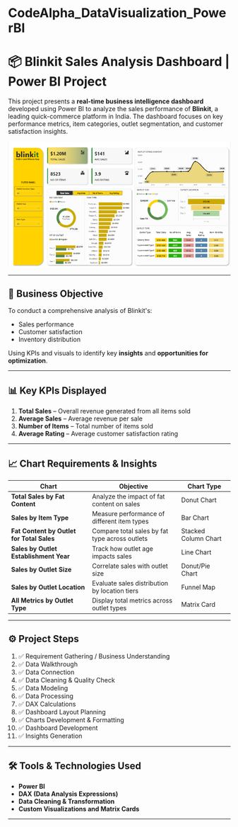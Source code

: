 # CodeAlpha_DataVisualization_PowerBI

# 📦 Blinkit Sales Analysis Dashboard | Power BI Project

This project presents a **real-time business intelligence dashboard** developed using Power BI to analyze the sales performance of **Blinkit**, a leading quick-commerce platform in India. The dashboard focuses on key performance metrics, item categories, outlet segmentation, and customer satisfaction insights.

![Dashboard Screenshot](Dashboard_Screenshot.png)

---

## 📌 Business Objective

To conduct a comprehensive analysis of Blinkit's:
- Sales performance
- Customer satisfaction
- Inventory distribution

Using KPIs and visuals to identify key **insights** and **opportunities for optimization**.

---

## 📊 Key KPIs Displayed

1. **Total Sales** – Overall revenue generated from all items sold  
2. **Average Sales** – Average revenue per sale  
3. **Number of Items** – Total number of items sold  
4. **Average Rating** – Average customer satisfaction rating  

---

## 📈 Chart Requirements & Insights

| Chart | Objective | Chart Type |
|-------|-----------|------------|
| **Total Sales by Fat Content** | Analyze the impact of fat content on sales | Donut Chart |
| **Sales by Item Type** | Measure performance of different item types | Bar Chart |
| **Fat Content by Outlet for Total Sales** | Compare total sales by fat type across outlets | Stacked Column Chart |
| **Sales by Outlet Establishment Year** | Track how outlet age impacts sales | Line Chart |
| **Sales by Outlet Size** | Correlate sales with outlet size | Donut/Pie Chart |
| **Sales by Outlet Location** | Evaluate sales distribution by location tiers | Funnel Map |
| **All Metrics by Outlet Type** | Display total metrics across outlet types | Matrix Card |

---

## ⚙️ Project Steps

1. ✅ Requirement Gathering / Business Understanding  
2. ✅ Data Walkthrough  
3. ✅ Data Connection  
4. ✅ Data Cleaning & Quality Check  
5. ✅ Data Modeling  
6. ✅ Data Processing  
7. ✅ DAX Calculations  
8. ✅ Dashboard Layout Planning  
9. ✅ Charts Development & Formatting  
10. ✅ Dashboard Development  
11. ✅ Insights Generation  

---

## 🛠 Tools & Technologies Used

- **Power BI**
- **DAX (Data Analysis Expressions)**
- **Data Cleaning & Transformation**
- **Custom Visualizations and Matrix Cards**

---
